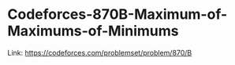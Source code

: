 # Codeforces-870B-Maximum-of-Maximums-of-Minimums
Link: https://codeforces.com/problemset/problem/870/B
